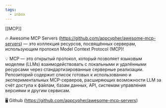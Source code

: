 ```yaml
---
tags:
  - inbox
---
```

[[MCP]]

🔥  Awesome MCP Servers (https://github.com/appcypher/awesome-mcp-servers) — это коллекция ресурсов, посвящённых серверам, использующим протокол Model Context Protocol (MCP)!

💡 MCP — это открытый протокол, который позволяет языковым моделям (LLMs) взаимодействовать с локальными и удалёнными ресурсами через стандартизированные серверные реализации. Репозиторий содержит список готовых к использованию и экспериментальных MCP-серверов, расширяющих возможности LLM за счёт доступа к файлам, базам данных, API, системам управления версиями и другим сервисам.

🖥 Github (https://github.com/appcypher/awesome-mcp-servers)